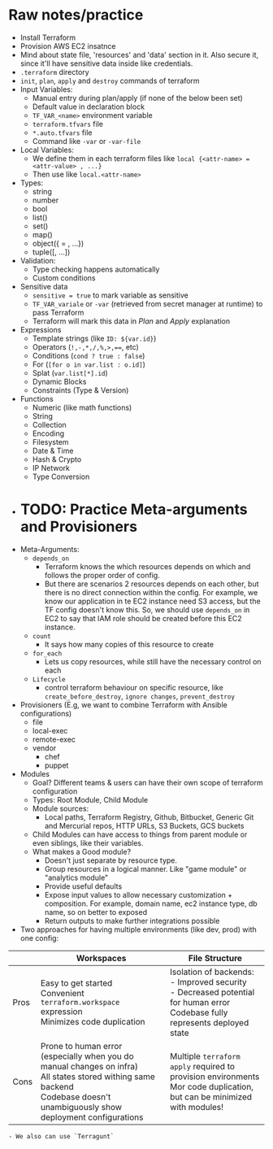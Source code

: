 # Raw notes/practice

- Install Terraform
- Provision AWS EC2 insatnce
- Mind about state file, 'resources' and 'data' section in it. Also secure it, since it'll have sensitive data inside
  like credentials.
- `.terraform` directory
- `init`, `plan`, `apply` and `destroy` commands of terraform
- Input Variables:
    - Manual entry during plan/apply (if none of the below been set)
    - Default value in declaration block
    - `TF_VAR_<name>` environment variable
    - `terraform.tfvars` file
    - `*.auto.tfvars` file
    - Command like `-var` or `-var-file`
- Local Variables:
    - We define them in each terraform files like `local {<attr-name> = <attr-value> , ...}`
    - Then use like `local.<attr-name>`
- Types:
    - string
    - number
    - bool
    - list(<type>)
    - set(<type>)
    - map(<type>)
    - object({<attr-name> = <type>, ...})
    - tuple([<type>, ...])
- Validation:
    - Type checking happens automatically
    - Custom conditions
- Sensitive data
    - `sensitive = true` to mark variable as sensitive
    - `TF_VAR_variale` or `-var` (retrieved from secret manager at runtime) to pass Terraform
    - Terraform will mark this data in *Plan* and *Apply* explanation
- Expressions
    - Template strings (like `ID: ${var.id}`)
    - Operators (`!,-,*,/,%,>,==`, etc)
    - Conditions (`cond ? true : false`)
    - For (`[for o in var.list : o.id]`)
    - Splat (`var.list[*].id`)
    - Dynamic Blocks
    - Constraints (Type & Version)
- Functions
  - Numeric (like math functions)
  - String
  - Collection
  - Encoding
  - Filesystem
  - Date & Time
  - Hash & Crypto
  - IP Network
  - Type Conversion
- # TODO: Practice Meta-arguments and Provisioners
- Meta-Arguments:
  - `depends_on`
    - Terraform knows the which resources depends on which and follows the proper order of config.
    - But there are scenarios 2 resources depends on each other, but there is no direct connection within the config. For example, we know our application in te EC2 instance need S3 access, but the TF config doesn't know this. So, we should use `depends_on` in EC2 to say that IAM role should be created before this EC2 instance.
  - `count`
    - It says how many copies of this resource to create
  - `for_each`
    - Lets us copy resources, while still have the necessary control on each
  - `Lifecycle`
    - control terraform behaviour on specific resource, like `create_before_destroy`, `ignore changes`, `prevent_destroy`
- Provisioners (E.g, we want to combine Terraform with Ansible configurations)
  - file
  - local-exec
  - remote-exec
  - vendor
    - chef
    - puppet
- Modules
  - Goal? Different teams & users can have their own scope of terraform configuration
  - Types: Root Module, Child Module
  - Module sources:
    - Local paths, Terraform Registry, Github, Bitbucket, Generic Git and Mercurial repos, HTTP URLs, S3 Buckets, GCS buckets
  - Child Modules can have access to things from parent module or even siblings, like their variables.
  - What makes a Good module?
    - Doesn't just separate by resource type.
    - Group resources in a logical manner. Like "game module" or "analytics module"
    - Provide useful defaults
    - Expose input values to allow necessary customization + composition. For example, domain name, ec2 instance type, db name, so on better to exposed
    - Return outputs to make further integrations possible
- Two approaches for having multiple environments (like dev, prod) with one config:

|      | Workspaces                                                                                                                                                                       | File Structure                                                                                                                     |
|------|----------------------------------------------------------------------------------------------------------------------------------------------------------------------------------|------------------------------------------------------------------------------------------------------------------------------------|
| Pros | Easy to get started<br>Convenient `terraform.workspace` expression<br>Minimizes code duplication                                                                                 | Isolation of backends:<br>- Improved security<br>- Decreased potential for human error<br>Codebase fully represents deployed state |
| Cons | Prone to human error (especially when you do manual changes on infra)<br>All states stored withing same backend<br>Codebase doesn't unambiguously show deployment configurations | Multiple `terraform apply` required to provision environments<br>Mor code duplication, but can be minimized with modules!          |

    - We also can use `Terragunt`

